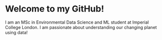 # Welcome to my GitHub!

I am an MSc in Environmental Data Science and ML student at Imperial College London. I am passionate about understanding our changing planet using data! 